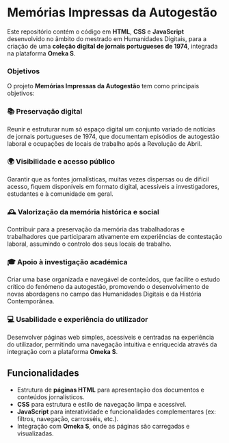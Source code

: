# Memórias Impressas da Autogestão

Este repositório contém o código em **HTML**, **CSS** e **JavaScript** desenvolvido no âmbito do mestrado em Humanidades Digitais, para a criação de uma **coleção digital de jornais portugueses de 1974**, integrada na plataforma **Omeka S**.

### Objetivos

O projeto **Memórias Impressas da Autogestão** tem como principais objetivos:

### 📚 Preservação digital
Reunir e estruturar num só espaço digital um conjunto variado de notícias de jornais portugueses de 1974, que documentam episódios de autogestão laboral e ocupações de locais de trabalho após a Revolução de Abril.

### 🌍 Visibilidade e acesso público
Garantir que as fontes jornalísticas, muitas vezes dispersas ou de difícil acesso, fiquem disponíveis em formato digital, acessíveis a investigadores, estudantes e à comunidade em geral.

### 🕰️ Valorização da memória histórica e social
Contribuir para a preservação da memória das trabalhadoras e trabalhadores que participaram ativamente em experiências de contestação laboral, assumindo o controlo dos seus locais de trabalho.

### 🎓 Apoio à investigação académica
Criar uma base organizada e navegável de conteúdos, que facilite o estudo crítico do fenómeno da autogestão, promovendo o desenvolvimento de novas abordagens no campo das Humanidades Digitais e da História Contemporânea.

### 💻 Usabilidade e experiência do utilizador
Desenvolver páginas web simples, acessíveis e centradas na experiência do utilizador, permitindo uma navegação intuitiva e enriquecida através da integração com a plataforma **Omeka S**.
## Funcionalidades

- Estrutura de **páginas HTML** para apresentação dos documentos e conteúdos jornalísticos.  
- **CSS** para estrutura e estilo de navegação limpa e acessível.  
- **JavaScript** para interatividade e funcionalidades complementares (ex: filtros, navegação, carrosséis, etc.).  
- Integração com **Omeka S**, onde as páginas são carregadas e visualizadas.
